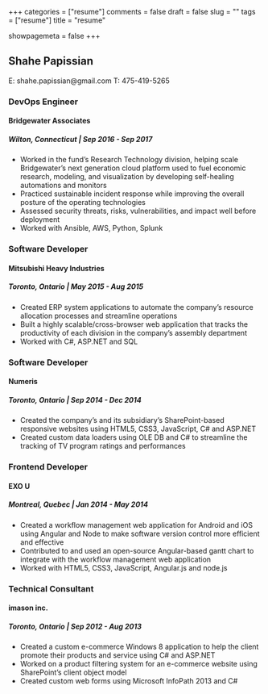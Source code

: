 +++
categories = ["resume"]
comments = false
draft = false
slug = ""
tags = ["resume"]
title = "resume"

showpagemeta = false
+++

<h2>Shahe Papissian</h2>
E: shahe.papissian@gmail.com
T: 475-419-5265

<h3>DevOps Engineer</h3>
<h4>Bridgewater Associates</h4>
<h5>Wilton, Connecticut | Sep 2016 - Sep 2017</h5>
<ul>
	<li>
	Worked in the fund’s Research Technology division, helping scale Bridgewater’s next generation cloud platform used to fuel economic research, modeling, and visualization by developing self-healing automations and monitors
	<li>
	Practiced sustainable incident response while improving the overall posture of the operating technologies
	</li>
	<li>
	Assessed security threats, risks, vulnerabilities, and impact well before deployment
	</li>
	<li>
	Worked with Ansible, AWS, Python, Splunk
	</li>
</ul>

<h3>Software Developer</h3>
<h4>Mitsubishi Heavy Industries</h4>
<h5>Toronto, Ontario | May 2015 - Aug 2015</h5>
<ul>
	<li>
	Created ERP system applications to automate the company’s resource allocation processes and streamline operations
	<li>
	Built a highly scalable/cross-browser web application that tracks the productivity of each division in the company’s assembly department
	</li>
	<li>
	Worked with C#, ASP.NET and SQL
	</li>
</ul>

<h3>Software Developer</h3>
<h4>Numeris</h4>
<h5>Toronto, Ontario | Sep 2014 - Dec 2014</h5>
<ul>
	<li>
	Created the company’s and its subsidiary’s SharePoint-based responsive websites using HTML5, CSS3, JavaScript, C# and ASP.NET
	<li>
	Created custom data loaders using OLE DB and C# to streamline the tracking of TV program ratings and performances
	</li>
</ul>

<h3>Frontend Developer</h3>
<h4>EXO U</h4>
<h5>Montreal, Quebec | Jan 2014 - May 2014</h5>
<ul>
	<li>
	Created a workflow management web application for Android and iOS using Angular and Node to make software version control more efficient and effective
	<li>
	Contributed to and used an open-source Angular-based gantt chart to integrate with the workflow management web application
	</li>
	<li>
	Worked with HTML5, CSS3, JavaScript, Angular.js and node.js
	</li>
</ul>

<h3>Technical Consultant</h3>
<h4>imason inc.</h4>
<h5>Toronto, Ontario | Sep 2012 - Aug 2013</h5>
<ul>
	<li>
	Created a custom e-commerce Windows 8 application to help the client promote their products and service using C# and ASP.NET
	<li>
	Worked on a product filtering system for an e-commerce website using SharePoint’s client object model
	</li>
	<li>
	Created custom web forms using Microsoft InfoPath 2013 and C#
	</li>
</ul>
